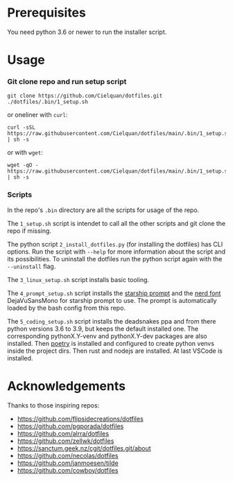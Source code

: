 # Prerequisites

You need python 3.6 or newer to run the installer script.

# Usage

### Git clone repo and run setup script
```
git clone https://github.com/Cielquan/dotfiles.git
./dotfiles/.bin/1_setup.sh
```

or oneliner with ``curl``:
```
curl -sSL https://raw.githubusercontent.com/Cielquan/dotfiles/main/.bin/1_setup.sh | sh -s
```
or with ``wget``:
```
wget -qO - https://raw.githubusercontent.com/Cielquan/dotfiles/main/.bin/1_setup.sh | sh -s
```

### Scripts
In the repo's ``.bin`` directory are all the scripts for usage of the repo.

The ``1_setup.sh`` script is intendet to call all the other scripts and git clone the
repo if missing.

The python script ``2_install_dotfiles.py`` (for installing the dotfiles) has CLI
options. Run the script with ``--help`` for more information about the script and
its possibilities.
To uninstall the dotfiles run the python script again with the `--uninstall` flag.

The ``3_linux_setup.sh`` script installs basic tooling.

The ``4_prompt_setup.sh`` script installs the [starship prompt](https://starship.rs/)
and the [nerd font](https://www.nerdfonts.com/) DejaVuSansMono for starship prompt to
use. The prompt is automatically loaded by the bash config from this repo.

The ``5_coding_setup.sh`` script installs the deadsnakes ppa and from there python
versions 3.6 to 3.9, but keeps the default installed one. The corresponding
pythonX.Y-venv and pythonX.Y-dev packages are also installed. Then
[poetry](https://python-poetry.org/) is installed and configured to create python venvs
inside the project dirs. Then rust and nodejs are installed. At last VSCode is
installed.


# Acknowledgements
Thanks to those inspiring repos:
- https://github.com/flipsidecreations/dotfiles
- https://github.com/pgporada/dotfiles
- https://github.com/alrra/dotfiles
- https://github.com/zellwk/dotfiles
- https://sanctum.geek.nz/cgit/dotfiles.git/about
- https://github.com/necolas/dotfiles
- https://github.com/janmoesen/tilde
- https://github.com/cowboy/dotfiles
